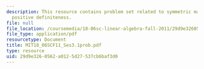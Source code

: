 ```yaml
---
description: This resource contains problem set related to symmetric matrices and
  positive definiteness.
file: null
file_location: /coursemedia/18-06sc-linear-algebra-fall-2011/29d9e3260562a0125d27537cb6baf3d0_MIT18_06SCF11_Ses3.1prob.pdf
file_type: application/pdf
resourcetype: Document
title: MIT18_06SCF11_Ses3.1prob.pdf
type: resource
uid: 29d9e326-0562-a012-5d27-537cb6baf3d0
---
```

